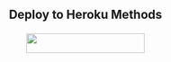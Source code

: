 ## <p align="center">Deploy to Heroku Methods</p>


<p align="center"><a href="https://heroku.com/deploy?template=https://github.com/Madixz/BotSinick"> <img src="https://img.shields.io/badge/Deploy%20To%20Heroku-blue?style=flat&logo=heroku" width="210" height="34.45" /></a></p>

<br>

